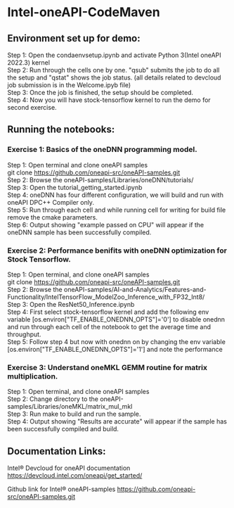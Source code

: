 # Intel-oneAPI-CodeMaven
## Environment set up for demo:
Step 1: Open the condaenvsetup.ipynb and activate Python 3(Intel oneAPI 2022.3) kernel<br />
Step 2: Run through the cells one by one. "qsub" submits the job to do all the setup and "qstat" shows the job status. (all details related to devcloud job submission is in the Welcome.ipyb file)<br />
Step 3: Once the job is finished, the setup should be completed.<br />
Step 4: Now you will have stock-tensorflow kernel to run the demo for second exercise.<br />

## Running the notebooks:

### Exercise 1: Basics of the oneDNN programming model.
Step 1: Open terminal and clone oneAPI samples<br />
git clone https://github.com/oneapi-src/oneAPI-samples.git<br />
Step 2: Browse the oneAPI-samples/Libraries/oneDNN/tutorials/<br />
Step 3: Open the tutorial_getting_started.ipynb<br />
Step 4: oneDNN has four different configuration, we will build and run with oneAPI DPC++ Compiler only.<br />
Step 5: Run through each cell and while running cell for  writing for build file remove the cmake parameters.<br />
Step 6: Output showing "example passed on CPU" will appear if the oneDNN sample has been successfully compiled.<br />

### Exercise 2: Performance benifits with oneDNN optimization for Stock Tensorflow.

Step 1: Open terminal, and clone oneAPI samples<br />
git clone https://github.com/oneapi-src/oneAPI-samples.git<br />
Step 2: Browse the oneAPI-samples/AI-and-Analytics/Features-and-Functionality/IntelTensorFlow_ModelZoo_Inference_with_FP32_Int8/<br />
Step 3: Open the ResNet50_Inference.ipynb<br />
Step 4: First select stock-tensorflow kernel and add the following env variable [os.environ["TF_ENABLE_ONEDNN_OPTS"]='0'] to disable onednn and run through each cell of the notebook to get the average time and throughput.<br />
Step 5: Follow step 4 but now with onednn on by changing the env variable  [os.environ["TF_ENABLE_ONEDNN_OPTS"]='1'] and note the performance<br />

### Exercise 3: Understand oneMKL GEMM routine for matrix multiplication.

Step 1: Open terminal, and clone oneAPI samples<br />
Step 2: Change directory to the oneAPI-samples/Libraries/oneMKL/matrix_mul_mkl<br />
Step 3: Run make to build and run the sample.<br />
Step 4: Output showing "Results are accurate" will appear if the sample has been successfully compiled and build.<br />

## Documentation Links:

Intel® Devcloud for oneAPI documentation
https://devcloud.intel.com/oneapi/get_started/

Github link for Intel® oneAPI-samples
https://github.com/oneapi-src/oneAPI-samples.git

